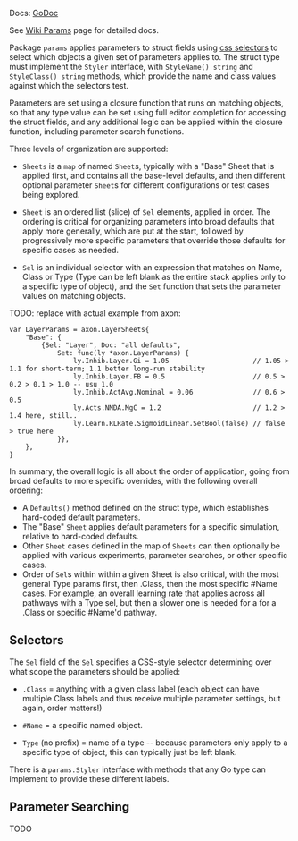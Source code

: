 Docs: [GoDoc](https://pkg.go.dev/github.com/emer/emergent/params)

See [Wiki Params](https://github.com/emer/emergent/wiki/Params) page for detailed docs.

Package `params` applies parameters to struct fields using [css selectors](https://www.w3schools.com/cssref/css_selectors.php) to select which objects a given set of parameters applies to. The struct type must implement the `Styler` interface, with `StyleName() string` and `StyleClass() string` methods, which provide the name and class values against which the selectors test.

Parameters are set using a closure function that runs on matching objects, so that any type value can be set using full editor completion for accessing the struct fields, and any additional logic can be applied within the closure function, including parameter search functions.

Three levels of organization are supported:

* `Sheets` is a `map` of named `Sheet`s, typically with a "Base" Sheet that is applied first, and contains all the base-level defaults, and then different optional parameter `Sheet`s for different configurations or test cases being explored.

* `Sheet` is an ordered list (slice) of `Sel` elements, applied in order.  The ordering is critical for organizing parameters into broad defaults that apply more generally, which are put at the start, followed by progressively more specific parameters that override those defaults for specific cases as needed.

* `Sel` is an individual selector with an expression that matches on Name, Class or Type (Type can be left blank as the entire stack applies only to a specific type of object), and the `Set` function that sets the parameter values on matching objects.

TODO: replace with actual example from axon:

```
var LayerParams = axon.LayerSheets{
	"Base": {
		{Sel: "Layer", Doc: "all defaults",
			Set: func(ly *axon.LayerParams) {
				ly.Inhib.Layer.Gi = 1.05                     // 1.05 > 1.1 for short-term; 1.1 better long-run stability
				ly.Inhib.Layer.FB = 0.5                      // 0.5 > 0.2 > 0.1 > 1.0 -- usu 1.0
				ly.Inhib.ActAvg.Nominal = 0.06               // 0.6 > 0.5
				ly.Acts.NMDA.MgC = 1.2                       // 1.2 > 1.4 here, still..
				ly.Learn.RLRate.SigmoidLinear.SetBool(false) // false > true here
			}},
	},
}
```

In summary, the overall logic is all about the order of application, going from broad defaults to more specific overrides, with the following overall ordering:
* A `Defaults()` method defined on the struct type, which establishes hard-coded default parameters.
* The "Base" `Sheet` applies default parameters for a specific simulation, relative to hard-coded defaults.
* Other `Sheet` cases defined in the map of `Sheets` can then optionally be applied with various experiments, parameter searches, or other specific cases.
* Order of `Sel`s within within a given Sheet is also critical, with the most general Type params first, then .Class, then the most specific #Name cases. For example, an overall learning rate that applies across all pathways with a Type sel, but then a slower one is needed for a for a .Class or specific #Name'd pathway.

## Selectors

The `Sel` field of the `Sel` specifies a CSS-style selector determining over what scope the parameters should be applied:

* `.Class` = anything with a given class label (each object can have multiple Class labels and thus receive multiple parameter settings, but again, order matters!)

* `#Name` = a specific named object.

* `Type` (no prefix) = name of a type -- because parameters only apply to a specific type of object, this can typically just be left blank.

There is a `params.Styler` interface with methods that any Go type can implement to provide these different labels.


## Parameter Searching

TODO



